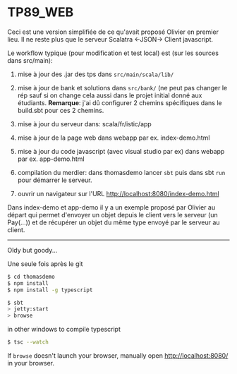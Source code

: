 # TP89_WEB

Ceci est une version simplifiée de ce qu'avait proposé Olivier en premier lieu.
Il ne reste plus que le serveur Scalatra <-JSON-> Client javascript.

Le workflow typique (pour modification et test local) est (sur les sources dans src/main):

1. mise à jour des .jar des tps dans ```src/main/scala/lib/```
2. mise à jour de bank et solutions dans ```src/bank/``` (ne peut pas changer le rép sauf si on change cela aussi dans le projet initial donné aux étudiants. **Remarque**: j'ai dû configurer 2 chemins spécifiques dans le build.sbt pour ces 2 chemins.

1. mise à jour du serveur dans: scala/fr/istic/app
2. mise à jour de la page web dans webapp
   par ex. index-demo.html
3. mise à jour du code javascript (avec visual studio par ex) dans  webapp
   par ex. app-demo.html
3. compilation du merdier: dans thomasdemo lancer ```sbt``` puis dans sbt ```run```  pour démarrer le serveur.

5. ouvrir un navigateur sur l'URL 
   [http://localhost:8080/index-demo.html](http://localhost:8080/index-demo.html)

Dans index-demo et app-demo il y a un exemple proposé par Olivier au départ qui permet d'envoyer un objet depuis le client vers le serveur (un Pay(...)) et de récupérer un objet du même type envoyé par le serveur au client.

----------

Oldy but goody...

Une seule fois après le git

```sh
$ cd thomasdemo
$ npm install
$ npm install -g typescript
```

```sh
$ sbt
> jetty:start
> browse
```

in other windows to compile typescript
```sh
$ tsc --watch
```


If `browse` doesn't launch your browser, manually open [http://localhost:8080/](http://localhost:8080/) in your browser.
